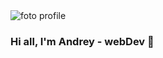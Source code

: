 <img src="[https://wallpapersmug.com/download/2560x1024/dfb868/northern-lights-coast-norway-5k.jpg](https://www.rabstol.net/uploads/gallery/main/34/rabstol_net_waterfalls_4.jpg)" alt="foto profile" >

### Hi all, I'm Andrey - webDev 👋

<!--
**andrey28121989/andrey28121989** is a ✨ _special_ ✨ repository because its `README.md` (this file) appears on your GitHub profile.

Here are some ideas to get you started:

- 🔭 I’m currently working on ...
- 🌱 I’m currently learning ...
- 👯 I’m looking to collaborate on ...
- 🤔 I’m looking for help with ...
- 💬 Ask me about ...
- 📫 How to reach me: ...
- 😄 Pronouns: ...
- ⚡ Fun fact: ...
-->
